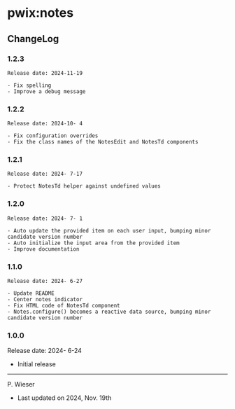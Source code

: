 # pwix:notes

## ChangeLog

### 1.2.3

    Release date: 2024-11-19

    - Fix spelling
    - Improve a debug message

### 1.2.2

    Release date: 2024-10- 4

    - Fix configuration overrides
    - Fix the class names of the NotesEdit and NotesTd components

### 1.2.1

    Release date: 2024- 7-17

    - Protect NotesTd helper against undefined values

### 1.2.0

    Release date: 2024- 7- 1

    - Auto update the provided item on each user input, bumping minor candidate version number
    - Auto initialize the input area from the provided item
    - Improve documentation

### 1.1.0

    Release date: 2024- 6-27

    - Update README
    - Center notes indicator
    - Fix HTML code of NotesTd component
    - Notes.configure() becomes a reactive data source, bumping minor candidate version number

### 1.0.0

Release date: 2024- 6-24

- Initial release

---
P. Wieser
- Last updated on 2024, Nov. 19th
